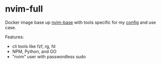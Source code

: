 # nvim-full

Docker image base up [nvim-base](../base/) with tools specific for my [config](https://github.com/Allaman/nvim/) and use case.

Features:

- cli tools like fzf, rg, fd
- NPM, Python, and GO
- "nvim" user with passwordless sudo
